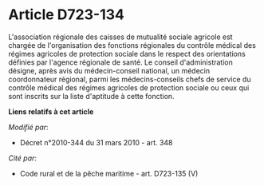 # Article D723-134

L'association régionale des caisses de mutualité sociale agricole est chargée de l'organisation des fonctions régionales du
contrôle médical des régimes agricoles de protection sociale dans le respect des orientations définies par l'agence régionale
de santé. Le conseil d'administration désigne, après avis du médecin-conseil national, un médecin coordonnateur régional,
parmi les médecins-conseils chefs de service du contrôle médical des régimes agricoles de protection sociale ou ceux qui sont
inscrits sur la liste d'aptitude à cette fonction.

**Liens relatifs à cet article**

_Modifié par_:

  - Décret n°2010-344 du 31 mars 2010 - art. 348

_Cité par_:

  - Code rural et de la pêche maritime - art. D723-135 (V)
